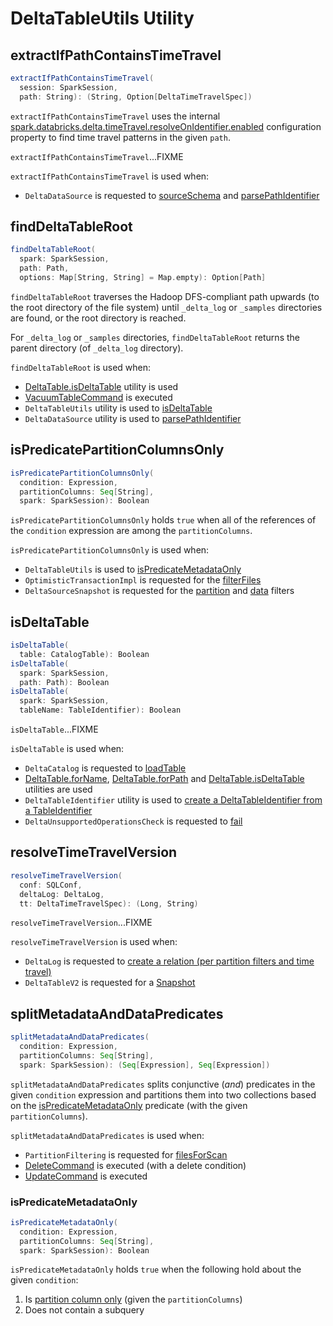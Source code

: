 # DeltaTableUtils Utility

## <span id="extractIfPathContainsTimeTravel"> extractIfPathContainsTimeTravel

```scala
extractIfPathContainsTimeTravel(
  session: SparkSession,
  path: String): (String, Option[DeltaTimeTravelSpec])
```

`extractIfPathContainsTimeTravel` uses the internal [spark.databricks.delta.timeTravel.resolveOnIdentifier.enabled](configuration-properties/DeltaSQLConf.md#timeTravel.resolveOnIdentifier.enabled) configuration property to find time travel patterns in the given `path`.

`extractIfPathContainsTimeTravel`...FIXME

`extractIfPathContainsTimeTravel` is used when:

* `DeltaDataSource` is requested to [sourceSchema](DeltaDataSource.md#sourceSchema) and [parsePathIdentifier](DeltaDataSource.md#parsePathIdentifier)

## <span id="findDeltaTableRoot"> findDeltaTableRoot

```scala
findDeltaTableRoot(
  spark: SparkSession,
  path: Path,
  options: Map[String, String] = Map.empty): Option[Path]
```

`findDeltaTableRoot` traverses the Hadoop DFS-compliant path upwards (to the root directory of the file system) until `_delta_log` or `_samples` directories are found, or the root directory is reached.

For `_delta_log` or `_samples` directories, `findDeltaTableRoot` returns the parent directory (of `_delta_log` directory).

`findDeltaTableRoot` is used when:

* [DeltaTable.isDeltaTable](DeltaTable.md#isDeltaTable) utility is used
* [VacuumTableCommand](commands/vacuum/VacuumTableCommand.md) is executed
* `DeltaTableUtils` utility is used to [isDeltaTable](#isDeltaTable)
* `DeltaDataSource` utility is used to [parsePathIdentifier](DeltaDataSource.md#parsePathIdentifier)

## <span id="isPredicatePartitionColumnsOnly"> isPredicatePartitionColumnsOnly

```scala
isPredicatePartitionColumnsOnly(
  condition: Expression,
  partitionColumns: Seq[String],
  spark: SparkSession): Boolean
```

`isPredicatePartitionColumnsOnly` holds `true` when all of the references of the `condition` expression are among the `partitionColumns`.

`isPredicatePartitionColumnsOnly` is used when:

* `DeltaTableUtils` is used to [isPredicateMetadataOnly](#isPredicateMetadataOnly)
* `OptimisticTransactionImpl` is requested for the [filterFiles](OptimisticTransactionImpl.md#filterFiles)
* `DeltaSourceSnapshot` is requested for the [partition](DeltaSourceSnapshot.md#partitionFilters) and [data](DeltaSourceSnapshot.md#dataFilters) filters

## <span id="isDeltaTable"> isDeltaTable

```scala
isDeltaTable(
  table: CatalogTable): Boolean
isDeltaTable(
  spark: SparkSession,
  path: Path): Boolean
isDeltaTable(
  spark: SparkSession,
  tableName: TableIdentifier): Boolean
```

`isDeltaTable`...FIXME

`isDeltaTable` is used when:

* `DeltaCatalog` is requested to [loadTable](DeltaCatalog.md#loadTable)
* [DeltaTable.forName](DeltaTable.md#forName), [DeltaTable.forPath](DeltaTable.md#forPath) and [DeltaTable.isDeltaTable](DeltaTable.md#isDeltaTable) utilities are used
* `DeltaTableIdentifier` utility is used to [create a DeltaTableIdentifier from a TableIdentifier](DeltaTableIdentifier.md#apply)
* `DeltaUnsupportedOperationsCheck` is requested to [fail](DeltaUnsupportedOperationsCheck.md#fail)

## <span id="resolveTimeTravelVersion"> resolveTimeTravelVersion

```scala
resolveTimeTravelVersion(
  conf: SQLConf,
  deltaLog: DeltaLog,
  tt: DeltaTimeTravelSpec): (Long, String)
```

`resolveTimeTravelVersion`...FIXME

`resolveTimeTravelVersion` is used when:

* `DeltaLog` is requested to [create a relation (per partition filters and time travel)](DeltaLog.md#createRelation)
* `DeltaTableV2` is requested for a [Snapshot](DeltaTableV2.md#snapshot)

## <span id="splitMetadataAndDataPredicates"> splitMetadataAndDataPredicates

```scala
splitMetadataAndDataPredicates(
  condition: Expression,
  partitionColumns: Seq[String],
  spark: SparkSession): (Seq[Expression], Seq[Expression])
```

`splitMetadataAndDataPredicates` splits conjunctive (_and_) predicates in the given `condition` expression and partitions them into two collections based on the [isPredicateMetadataOnly](#isPredicateMetadataOnly) predicate (with the given `partitionColumns`).

`splitMetadataAndDataPredicates` is used when:

* `PartitionFiltering` is requested for [filesForScan](PartitionFiltering.md#filesForScan)
* [DeleteCommand](commands/delete/DeleteCommand.md) is executed (with a delete condition)
* [UpdateCommand](commands/update/UpdateCommand.md) is executed

### <span id="isPredicateMetadataOnly"> isPredicateMetadataOnly

```scala
isPredicateMetadataOnly(
  condition: Expression,
  partitionColumns: Seq[String],
  spark: SparkSession): Boolean
```

`isPredicateMetadataOnly` holds `true` when the following hold about the given `condition`:

1. Is [partition column only](#isPredicatePartitionColumnsOnly) (given the `partitionColumns`)
1. Does not contain a subquery
